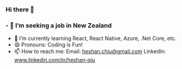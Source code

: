 ### Hi there 👋
### - 🤔 I’m seeking a job in New Zealand
- 🌱 I’m currently learning React, React Native, Azure, .Net Core, etc.
- 😄 Pronouns: Coding is Fun!
- 📫 How to reach me: Email: heshan.chiu@gmail.com  LinkedIn: www.linkedin.com/in/heshan-qiu

<!--
**Heshan-Qiu/Heshan-Qiu** is a ✨ _special_ ✨ repository because its `README.md` (this file) appears on your GitHub profile.

Here are some ideas to get you started:

- 🔭 I’m currently working on ...
- 🌱 I’m currently learning ...
- 👯 I’m looking to collaborate on ...
- 🤔 I’m looking for help with ...
- 💬 Ask me about ...
- 📫 How to reach me: ...
- 😄 Pronouns: ...
- ⚡ Fun fact: ...
-->
 
